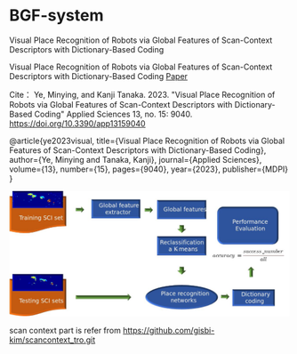 # BGF-system
Visual Place Recognition of Robots via Global Features of Scan-Context Descriptors with Dictionary-Based Coding

Visual Place Recognition of Robots via Global Features of Scan-Context Descriptors with Dictionary-Based Coding
[Paper](https://doi.org/10.3390/app13159040)


Cite：
Ye, Minying, and Kanji Tanaka. 2023. "Visual Place Recognition of Robots via Global Features of Scan-Context Descriptors with Dictionary-Based Coding" Applied Sciences 13, no. 15: 9040. https://doi.org/10.3390/app13159040

@article{ye2023visual,
  title={Visual Place Recognition of Robots via Global Features of Scan-Context Descriptors with Dictionary-Based Coding},
  author={Ye, Minying and Tanaka, Kanji},
  journal={Applied Sciences},
  volume={13},
  number={15},
  pages={9040},
  year={2023},
  publisher={MDPI}
}



![GitHub图像](g.jpg)


scan context part is refer from https://github.com/gisbi-kim/scancontext_tro.git
